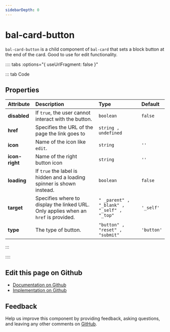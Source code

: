 ```yaml
---
sidebarDepth: 0
---
```



# bal-card-button

`bal-card-button` is a child component of `bal-card` that sets a block button at the end of the card. Good to use for edit functionality.




<!-- docs:child of bal-card -->

:::: tabs :options="{ useUrlFragment: false }"

::: tab Code

## Properties


| Attribute      | Description                                                                         | Type                                       | Default    |
| :------------- | :---------------------------------------------------------------------------------- | :----------------------------------------- | :--------- |
| **disabled**   | If `true`, the user cannot interact with the button.                                | `boolean`                                  | `false`    |
| **href**       | Specifies the URL of the page the link goes to                                      | `string , undefined`                       |            |
| **icon**       | Name of the icon like `edit`.                                                       | `string`                                   | `''`       |
| **icon-right** | Name of the right button icon                                                       | `string`                                   | `''`       |
| **loading**    | If `true` the label is hidden and a loading spinner is shown instead.               | `boolean`                                  | `false`    |
| **target**     | Specifies where to display the linked URL. Only applies when an `href` is provided. | `" _parent" , "_blank" , "_self" , "_top"` | `'_self'`  |
| **type**       | The type of button.                                                                 | `"button" , "reset" , "submit"`            | `'button'` |


:::


::::

## Edit this page on Github

* [Documentation on Github](https://github.com/baloise/design-system/blob/master/docs/src/components/components/bal-card-button.md)
* [Implementation on Github](https://github.com/baloise/design-system/blob/master/packages/components/src/components/bal-card-button)

## Feedback

Help us improve this component by providing feedback, asking questions, and leaving any other comments on [GitHub](https://github.com/baloise/design-system/issues/new).

